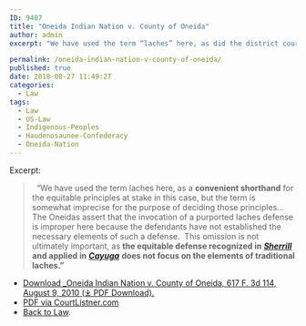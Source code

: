 ```yaml
---
ID: 9487
title: "Oneida Indian Nation v. County of Oneida"
author: admin
excerpt: "We have used the term “laches” here, as did the district court and this Court in Cayuga, as a convenient shorthand for the equitable principles at stake in this case, but the term is somewhat imprecise for the purpose of describing those principles."

permalink: /oneida-indian-nation-v-county-of-oneida/
published: true
date: 2018-08-27 11:49:27
categories:
  - Law
tags:
  - Law
  - US-Law
  - Indigenous-Peoples
  - Haudenosaunee-Confederacy
  - Oneida-Nation
---
```

Excerpt:

>   “We have used the term laches here, as a **convenient shorthand** for the equitable principles at stake in this case, but the term is somewhat imprecise for the purpose of deciding those principles... The Oneidas assert that the invocation of a purported laches defense is improper here because the defendants have not established the necessary elements of such a defense.  This omission is not ultimately important, as **the equitable defense recognized in** [**_Sherrill_**](/sherrill-v-oneida-opinion-of-the-court/) **and applied in** [**_Cayuga_**](/cayuga-v-pataki/) **does not focus on the elements of traditional laches.”**

- [Download _Oneida Indian Nation v. County of Oneida, 617 F. 3d 114, August 9, 2010 (⤓ PDF Download).](/assets/pdfs/Oneida_Indian_Nation_of_New_York_et_al._v._County_of_Oneida_et_al._1.pdf)
- [PDF via CourtListner.com](https://www.courtlistener.com/opinion/152512/oneida-indian-nation-v-county-of-oneida/)
- [Back to Law](/law/).
